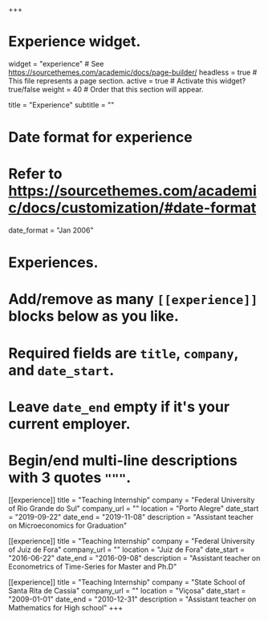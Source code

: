 +++
# Experience widget.
widget = "experience"  # See https://sourcethemes.com/academic/docs/page-builder/
headless = true  # This file represents a page section.
active = true  # Activate this widget? true/false
weight = 40  # Order that this section will appear.

title = "Experience"
subtitle = ""

# Date format for experience
#   Refer to https://sourcethemes.com/academic/docs/customization/#date-format
date_format = "Jan 2006"

# Experiences.
#   Add/remove as many `[[experience]]` blocks below as you like.
#   Required fields are `title`, `company`, and `date_start`.
#   Leave `date_end` empty if it's your current employer.
#   Begin/end multi-line descriptions with 3 quotes `"""`.
[[experience]]
  title = "Teaching Internship"
  company = "Federal University of Rio Grande do Sul"
  company_url = ""
  location = "Porto Alegre"
  date_start = "2019-09-22"
  date_end = "2019-11-08"
  description = "Assistant teacher on Microeconomics for Graduation"

[[experience]]
  title = "Teaching Internship"
  company = "Federal University of Juiz de Fora"
  company_url = ""
  location = "Juiz de Fora"
  date_start = "2016-06-22"
  date_end = "2016-09-08"
  description = "Assistant teacher on Econometrics of Time-Series for Master and Ph.D"

[[experience]]
  title = "Teaching Internship"
  company = "State School of Santa Rita de Cassia"
  company_url = ""
  location = "Viçosa"
  date_start = "2009-01-01"
  date_end = "2010-12-31"
  description = "Assistant teacher on Mathematics for High school"
+++
